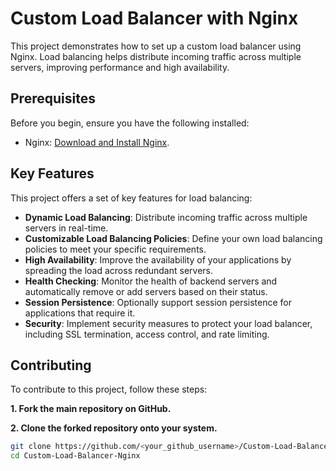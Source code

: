 # Custom Load Balancer with Nginx

This project demonstrates how to set up a custom load balancer using Nginx. Load balancing helps distribute incoming traffic across multiple servers, improving performance and high availability.

## Prerequisites

Before you begin, ensure you have the following installed:

- Nginx: [Download and Install Nginx](http://nginx.org/en/docs/install.html).

## Key Features

This project offers a set of key features for load balancing:

- **Dynamic Load Balancing**: Distribute incoming traffic across multiple servers in real-time.
- **Customizable Load Balancing Policies**: Define your own load balancing policies to meet your specific requirements.
- **High Availability**: Improve the availability of your applications by spreading the load across redundant servers.
- **Health Checking**: Monitor the health of backend servers and automatically remove or add servers based on their status.
- **Session Persistence**: Optionally support session persistence for applications that require it.
- **Security**: Implement security measures to protect your load balancer, including SSL termination, access control, and rate limiting.

## Contributing

To contribute to this project, follow these steps:

**1. Fork the main repository on GitHub.**

**2. Clone the forked repository onto your system.**

```bash
git clone https://github.com/<your_github_username>/Custom-Load-Balancer-Nginx.git
cd Custom-Load-Balancer-Nginx
